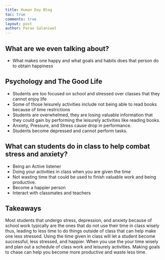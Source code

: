 ```yaml
---
title: Human Day Blog
toc: true
comments: true
layout: post
author: Parav Salaniwal
---
```


## What are we even talking about?
- What makes one happy and what goals and habits does that person do to obtain happiness

## Psychology and The Good Life
- Students are too focused on school and stressed over classes that they cannot enjoy life
- Some of those leisurely activities include not being able to read books because of time restrictions
- Students are overwhelmed, they are losing valuable information that they could gain by performing the leisurely activities like reading books.
- Anxiety, Pressure, and Stress cause drop in performance. 
- Students become depressed and cannot perform tasks.

## What can students do in class to help combat stress and anxiety?
- Being an Active listener
- Doing your activities in class when you are given the time
- Not wasting time that could be used to finish valuable work and being productive. 
- Become a happier person
- Interact with classmates and teachers

## Takeaways
Most students that undergo stress, depression, and anxiety because of school work typically are the ones that do not use their time in class wisely thus, leading to less time to do things outside of class that can help make one less stressed. Using the time given in class will let a student become successful, less stressed, and happier. When you use the your time wisely and plan out a schedule of class work and leisurely activities. Making goals to chase can help you become more productive and waste less time. 



